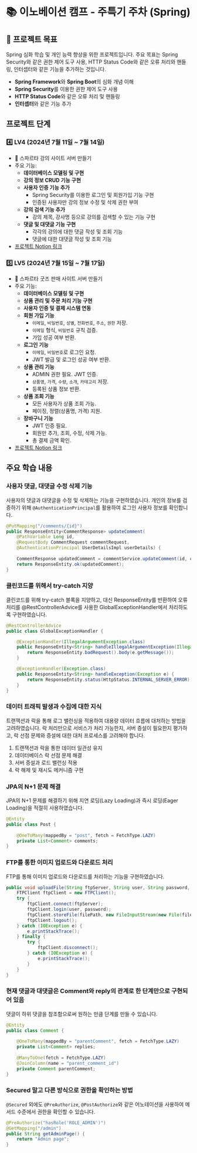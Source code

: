 # 📚 이노베이션 캠프 - 주특기 주차 (Spring)

## 🎯 프로젝트 목표
Spring 심화 학습 및 개인 능력 향상을 위한 프로젝트입니다. 주요 목표는 Spring Security와 같은 권한 제어 도구 사용, HTTP Status Code와 같은 오류 처리와 핸들링, 인터셉터와 같은 기능을 추가하는 것입니다.
- **Spring Framework**와 **Spring Boot**의 심화 개념 이해
- **Spring Security**를 이용한 권한 제어 도구 사용
- **HTTP Status Code**와 같은 오류 처리 및 핸들링
- **인터셉터**와 같은 기능 추가

## 프로젝트 단계

### 4️⃣ LV4 (2024년 7월 11일 ~ 7월 14일)
- 📝 스파르타 강의 사이트 서버 만들기
- 주요 기능:
  - **데이터베이스 모델링 및 구현**
  - **강의 정보 CRUD 기능 구현**
  - **사용자 인증 기능 추가**
    - Spring Security를 이용한 로그인 및 회원가입 기능 구현
    - 인증된 사용자만 강의 정보 수정 및 삭제 권한 부여
  - **강의 검색 기능 추가**
    - 강의 제목, 강사명 등으로 강의를 검색할 수 있는 기능 구현
  - **댓글 및 대댓글 기능 구현**
    - 각각의 강의에 대한 댓글 작성 및 조회 기능
    - 댓글에 대한 대댓글 작성 및 조회 기능
- [프로젝트 Notion 링크](https://leather-pixie-4bc.notion.site/Spring-LV4-261319436608434cbf7df93ae3019a94?pvs=74)

### 5️⃣ LV5 (2024년 7월 15일 ~ 7월 17일)
- 📝 스파르타 굿즈 판매 사이트 서버 만들기
- 주요 기능:
  - **데이터베이스 모델링 및 구현**
  - **상품 관리 및 주문 처리 기능 구현**
  - **사용자 인증 및 결제 시스템 연동**
  - **회원 가입 기능**
    - `이메일`, `비밀번호`, `성별`, `전화번호`, `주소`, `권한` 저장.
    - `이메일` 형식, `비밀번호` 규칙 검증.
    - 가입 성공 여부 반환.
  - **로그인 기능**
    - `이메일`, `비밀번호`로 로그인 요청.
    - JWT 발급 및 로그인 성공 여부 반환.
  - **상품 관리 기능**
    - ADMIN 권한 필요. JWT 인증.
    - `상품명`, `가격`, `수량`, `소개`, `카테고리` 저장.
    - 등록된 상품 정보 반환.
  - **상품 조회 기능**
    - 모든 사용자가 상품 조회 가능.
    - 페이징, 정렬(상품명, 가격) 지원.
  - **장바구니 기능**
    - JWT 인증 필요.
    - 회원만 추가, 조회, 수정, 삭제 가능.
    - 총 결제 금액 확인. 
- [프로젝트 Notion 링크](https://leather-pixie-4bc.notion.site/Spring-LV5-261319436608434cbf7df93ae3019a94)

## 주요 학습 내용

### 사용자 댓글, 대댓글 수정 삭제 기능
사용자의 댓글과 대댓글을 수정 및 삭제하는 기능을 구현하였습니다. 개인의 정보를 검증하기 위해 `@AuthenticationPrincipal`를 활용하여 로그인 사용자 정보를 확인합니다.

```java
@PutMapping("/comments/{id}")
public ResponseEntity<CommentResponse> updateComment(
    @PathVariable Long id,
    @RequestBody CommentRequest commentRequest,
    @AuthenticationPrincipal UserDetailsImpl userDetails) {
    
    CommentResponse updatedComment = commentService.updateComment(id, commentRequest, userDetails.getUser());
    return ResponseEntity.ok(updatedComment);
}
```
### 클린코드를 위해서 try-catch 지양
클린코드를 위해 try-catch 블록을 지양하고, 대신 ResponseEntity를 반환하여 오류 처리를 @RestControllerAdvice를 사용한 GlobalExceptionHandler에서 처리하도록 구현하였습니다.
```java
@RestControllerAdvice
public class GlobalExceptionHandler {

    @ExceptionHandler(IllegalArgumentException.class)
    public ResponseEntity<String> handleIllegalArgumentException(IllegalArgumentException e) {
        return ResponseEntity.badRequest().body(e.getMessage());
    }

    @ExceptionHandler(Exception.class)
    public ResponseEntity<String> handleException(Exception e) {
        return ResponseEntity.status(HttpStatus.INTERNAL_SERVER_ERROR).body(e.getMessage());
    }
}
```

### 데이터 트래픽 발생과 수집에 대한 지식
트랜잭션과 락을 통해 로그 밸런싱을 적용하여 대용량 데이터 흐름에 대처하는 방법을 고려하였습니다. 락 처리만으로 서비스가 처리 가능한지, 서버 증설이 필요한지 평가하고, 락 선점 문제와 증설에 대한 대처 프로세스를 고려해야 합니다.
1. 트랜잭션과 락을 통한 데이터 일관성 유지
2. 데이터베이스 락 선점 문제 해결
3. 서버 증설과 로드 밸런싱 적용
4. 락 해제 및 재시도 메커니즘 구현

### JPA의 N+1 문제 해결
JPA의 N+1 문제를 해결하기 위해 지연 로딩(Lazy Loading)과 즉시 로딩(Eager Loading)을 적절히 사용하였습니다.
```java
@Entity
public class Post {
    
    @OneToMany(mappedBy = "post", fetch = FetchType.LAZY)
    private List<Comment> comments;
}
```

### FTP를 통한 이미지 업로드와 다운로드 처리
FTP를 통해 이미지 업로드와 다운로드를 처리하는 기능을 구현하였습니다.
```java
public void uploadFile(String ftpServer, String user, String password, String filePath) {
    FTPClient ftpClient = new FTPClient();
    try {
        ftpClient.connect(ftpServer);
        ftpClient.login(user, password);
        ftpClient.storeFile(filePath, new FileInputStream(new File(filePath)));
        ftpClient.logout();
    } catch (IOException e) {
        e.printStackTrace();
    } finally {
        try {
            ftpClient.disconnect();
        } catch (IOException e) {
            e.printStackTrace();
        }
    }
}
```

### 현재 댓글과 대댓글은 Comment와 reply의 관계로 한 단계만으로 구현되어 있음
댓글이 하위 댓글을 참조함으로써 원하는 만큼 단계를 만들 수 있습니다.
```java
@Entity
public class Comment {
    
    @OneToMany(mappedBy = "parentComment", fetch = FetchType.LAZY)
    private List<Comment> replies;
    
    @ManyToOne(fetch = FetchType.LAZY)
    @JoinColumn(name = "parent_comment_id")
    private Comment parentComment;
}
```

### Secured 말고 다른 방식으로 권한을 확인하는 방법
<code>@Secured</code> 외에도 <code>@PreAuthorize</code>, <code>@PostAuthorize</code>와 같은 어노테이션을 사용하여 메서드 수준에서 권한을 확인할 수 있습니다.
```java
@PreAuthorize("hasRole('ROLE_ADMIN')")
@GetMapping("/admin")
public String getAdminPage() {
    return "Admin page";
}
```
